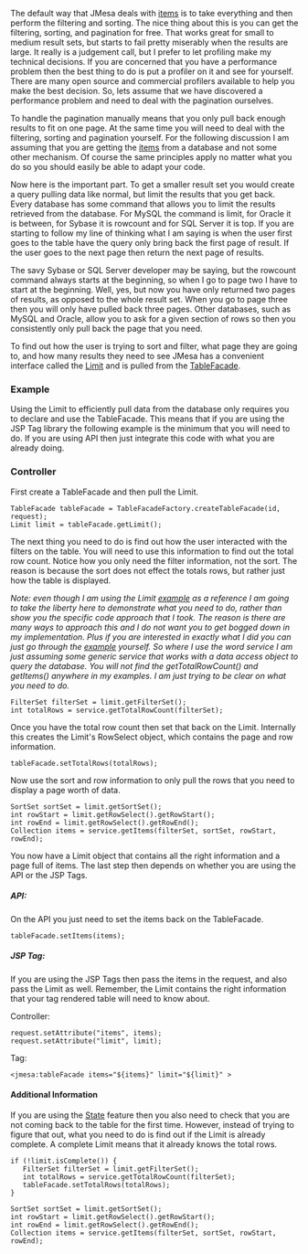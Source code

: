 The default way that JMesa deals with [items](Items.md) is to take everything and then perform the filtering and sorting. The nice thing about this is you can get the filtering, sorting, and pagination for free. That works great for small to medium result sets, but starts to fail pretty miserably when the results are large. It really is a judgement call, but I prefer to let profiling make my technical decisions. If you are concerned that you have a performance problem then the best thing to do is put a profiler on it and see for yourself. There are many open source and commercial profilers available to help you make the best decision. So, lets assume that we have discovered a performance problem and need to deal with the pagination ourselves.

To handle the pagination manually means that you only pull back enough results to fit on one page. At the same time you will need to deal with the filtering, sorting and pagination yourself. For the following discussion I am assuming that you are getting the [items](Items.md) from a database and not some other mechanism. Of course the same principles apply no matter what you do so you should easily be able to adapt your code.

Now here is the important part. To get a smaller result set you would create a query pulling data like normal, but limit the results that you get back. Every database has some command that allows you to limit the results retrieved from the database. For MySQL the command is limit, for Oracle it is between, for Sybase it is rowcount and for SQL Server it is top. If you are starting to follow my line of thinking what I am saying is when the user first goes to the table have the query only bring back the first page of result. If the user goes to the next page then return the next page of results.

The savy Sybase or SQL Server developer may be saying, but the rowcount command always starts at the beginning, so when I go to page two I have to start at the beginning. Well, yes, but now you have only returned two pages of results, as opposed to the whole result set. When you go to page three then you will only have pulled back three pages. Other databases, such as MySQL and Oracle, allow you to ask for a given section of rows so then you consistently only pull back the page that you need.

To find out how the user is trying to sort and filter, what page they are going to, and how many results they need to see JMesa has a convenient interface called the [Limit](Limit.md) and is pulled from the [TableFacade](TableFacade.md).

### Example ###

Using the Limit to efficiently pull data from the database only requires you to declare and use the TableFacade. This means that if you are using the JSP Tag library the following example is the minimum that you will need to do. If you are using API then just integrate this code with what you are already doing.

### Controller ###

First create a TableFacade and then pull the Limit.

```
TableFacade tableFacade = TableFacadeFactory.createTableFacade(id, request);
Limit limit = tableFacade.getLimit();
```

The next thing you need to do is find out how the user interacted with the filters on the table. You will need to use this information to find out the total row count. Notice how you only need the filter information, not the sort. The reason is because the sort does not effect the totals rows, but rather just how the table is displayed.

_Note: even though I am using the Limit [example](LimitExample.md) as a reference I am going to take the liberty here to demonstrate what you need to do, rather than show you the specific code approach that I took. The reason is there are many ways to approach this and I do not want you to get bogged down in my implementation. Plus if you are interested in exactly what I did you can just go through the [example](LimitExample.md) yourself. So where I use the word service I am just assuming some generic service that works with a data access object to query the database. You will not find the getTotalRowCount() and getItems() anywhere in my examples. I am just trying to be clear on what you need to do._

```
FilterSet filterSet = limit.getFilterSet();
int totalRows = service.getTotalRowCount(filterSet);  
```

Once you have the total row count then set that back on the Limit. Internally this creates the Limit's RowSelect object, which contains the page and row information.

```
tableFacade.setTotalRows(totalRows);
```

Now use the sort and row information to only pull the rows that you need to display a page worth of data.

```
SortSet sortSet = limit.getSortSet();
int rowStart = limit.getRowSelect().getRowStart();
int rowEnd = limit.getRowSelect().getRowEnd();
Collection items = service.getItems(filterSet, sortSet, rowStart, rowEnd);
```

You now have a Limit object that contains all the right information and a page full of items. The last step then depends on whether you are using the API or the JSP Tags.

##### API: #####

On the API you just need to set the items back on the TableFacade.

```
tableFacade.setItems(items);
```

##### JSP Tag: #####

If you are using the JSP Tags then pass the items in the request, and also pass the Limit as well. Remember, the Limit contains the right information that your tag rendered table will need to know about.

Controller:

```
request.setAttribute("items", items);
request.setAttribute("limit", limit);
```

Tag:

```
<jmesa:tableFacade items="${items}" limit="${limit}" >
```

#### Additional Information ####

If you are using the [State](State.md) feature then you also need to check that you are not coming back to the table for the first time. However, instead of trying to figure that out, what you need to do is find out if the Limit is already complete. A complete Limit means that it already knows the total rows.

```
if (!limit.isComplete()) {
   FilterSet filterSet = limit.getFilterSet();
   int totalRows = service.getTotalRowCount(filterSet);  
   tableFacade.setTotalRows(totalRows);
}

SortSet sortSet = limit.getSortSet();
int rowStart = limit.getRowSelect().getRowStart();
int rowEnd = limit.getRowSelect().getRowEnd();
Collection items = service.getItems(filterSet, sortSet, rowStart, rowEnd);
```